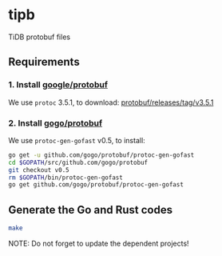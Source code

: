 # tipb

TiDB protobuf files

## Requirements

### 1. Install [google/protobuf](https://github.com/google/protobuf)

We use `protoc` 3.5.1, to download: [protobuf/releases/tag/v3.5.1](https://github.com/google/protobuf/releases/tag/v3.5.1)

### 2. Install [gogo/protobuf](https://github.com/gogo/protobuf)

We use `protoc-gen-gofast` v0.5, to install:

```sh
go get -u github.com/gogo/protobuf/protoc-gen-gofast
cd $GOPATH/src/github.com/gogo/protobuf
git checkout v0.5
rm $GOPATH/bin/protoc-gen-gofast
go get github.com/gogo/protobuf/protoc-gen-gofast
```

## Generate the Go and Rust codes

```sh
make
```

NOTE: Do not forget to update the dependent projects!
